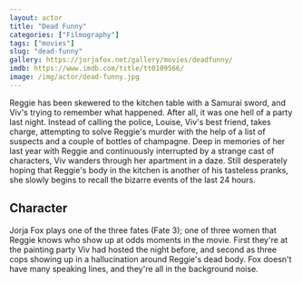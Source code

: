 ```yaml
---
layout: actor
title: "Dead Funny"
categories: ["Filmography"]
tags: ["movies"]
slug: "dead-funny"
gallery: https://jorjafox.net/gallery/movies/deadfunny/
imdb: https://www.imdb.com/title/tt0109566/
image: /img/actor/dead-funny.jpg
---
```


Reggie has been skewered to the kitchen table with a Samurai sword, and Viv's trying to remember what happened. After all, it was one hell of a party last night. Instead of calling the police, Louise, Viv's best friend, takes charge, attempting to solve Reggie's murder with the help of a list of suspects and a couple of bottles of champagne. Deep in memories of her last year with Reggie and continuously interrupted by a strange cast of characters, Viv wanders through her apartment in a daze. Still desperately hoping that Reggie's body in the kitchen is another of his tasteless pranks, she slowly begins to recall the bizarre events of the last 24 hours.

## Character

Jorja Fox plays one of the three fates (Fate 3); one of three women that Reggie knows who show up at odds moments in the movie. First they're at the painting party Viv had hosted the night before, and second as three cops showing up in a hallucination around Reggie's dead body. Fox doesn't have many speaking lines, and they're all in the background noise.

